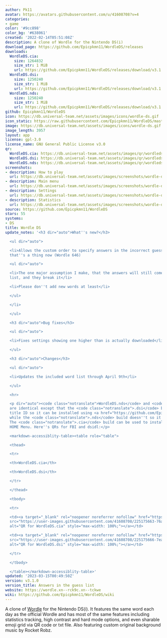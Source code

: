 ```yaml
---
author: Pk11
avatar: https://avatars.githubusercontent.com/u/41608708?v=4
categories:
- game
color: '#9cc898'
color_bg: '#638061'
created: '2022-02-14T05:51:08Z'
description: A clone of Wordle for the Nintendo DS(i)
download_page: https://github.com/Epicpkmn11/WordleDS/releases
downloads:
  WordleDS.cia:
    size: 1264832
    size_str: 1 MiB
    url: https://github.com/Epicpkmn11/WordleDS/releases/download/v3.1.0/WordleDS.cia
  WordleDS.dsi:
    size: 1250240
    size_str: 1 MiB
    url: https://github.com/Epicpkmn11/WordleDS/releases/download/v3.1.0/WordleDS.dsi
  WordleDS.nds:
    size: 1250240
    size_str: 1 MiB
    url: https://github.com/Epicpkmn11/WordleDS/releases/download/v3.1.0/WordleDS.nds
github: Epicpkmn11/WordleDS
icon: https://db.universal-team.net/assets/images/icons/wordle-ds.gif
icon_static: https://raw.githubusercontent.com/Epicpkmn11/WordleDS/master/resources/icon/icon.0.png
image: https://db.universal-team.net/assets/images/icons/wordle-ds.gif
image_length: 3957
layout: app
license: gpl-3.0
license_name: GNU General Public License v3.0
qr:
  WordleDS.cia: https://db.universal-team.net/assets/images/qr/wordleds-cia.png
  WordleDS.dsi: https://db.universal-team.net/assets/images/qr/wordleds-dsi.png
  WordleDS.nds: https://db.universal-team.net/assets/images/qr/wordleds-nds.png
screenshots:
- description: How to play
  url: https://db.universal-team.net/assets/images/screenshots/wordle-ds/how-to-play.png
- description: Main menu
  url: https://db.universal-team.net/assets/images/screenshots/wordle-ds/main-menu.png
- description: Settings
  url: https://db.universal-team.net/assets/images/screenshots/wordle-ds/settings.png
- description: Statistics
  url: https://db.universal-team.net/assets/images/screenshots/wordle-ds/statistics.png
source: https://github.com/Epicpkmn11/WordleDS
stars: 55
systems:
- DS
title: Wordle DS
update_notes: '<h3 dir="auto">What''s new?</h3>

  <ul dir="auto">

  <li>Allows the custom order to specify answers in the incorrect guesses list, since
  that''s a thing now (Wordle 646)

  <ul dir="auto">

  <li>The one major assumption I make, that the answers will still come from the old
  list, and they break it</li>

  <li>Please don''t add new words at least</li>

  </ul>

  </li>

  </ul>

  <h3 dir="auto">Bug fixes</h3>

  <ul dir="auto">

  <li>Fixes settings showing one higher than is actually downloaded</li>

  </ul>

  <h3 dir="auto">Changes</h3>

  <ul dir="auto">

  <li>Updates the included word list through April 9th</li>

  </ul>

  <hr>

  <p dir="auto"><code class="notranslate">WordleDS.nds</code> and <code class="notranslate">WordleDS.dsi</code>
  are identical except that the <code class="notranslate">.dsi</code> build has a
  title ID so it can be installed using <a href="https://github.com/Epicpkmn11/NTM/releases">NTM</a>
  while the <code class="notranslate">.nds</code> build doesn''t so it works on flashcards.
  The <code class="notranslate">.cia</code> build can be used to install to the 3DS
  HOME Menu. Here''s QRs for FBI and dsidl:</p>

  <markdown-accessiblity-table><table role="table">

  <thead>

  <tr>

  <th>WordleDS.cia</th>

  <th>WordleDS.dsi</th>

  </tr>

  </thead>

  <tbody>

  <tr>

  <td><a target="_blank" rel="noopener noreferrer nofollow" href="https://user-images.githubusercontent.com/41608708/225175663-76a1c7ba-e013-468b-9895-d3a196378bce.png"><img
  src="https://user-images.githubusercontent.com/41608708/225175663-76a1c7ba-e013-468b-9895-d3a196378bce.png"
  alt="QR for WordleDS.cia" style="max-width: 100%;"></a></td>

  <td><a target="_blank" rel="noopener noreferrer nofollow" href="https://user-images.githubusercontent.com/41608708/225175666-7ea92569-c1e7-4a4f-b943-1714f2bb8c2a.png"><img
  src="https://user-images.githubusercontent.com/41608708/225175666-7ea92569-c1e7-4a4f-b943-1714f2bb8c2a.png"
  alt="QR for WordleDS.dsi" style="max-width: 100%;"></a></td>

  </tr>

  </tbody>

  </table></markdown-accessiblity-table>'
updated: '2023-03-15T00:49:50Z'
version: v3.1.0
version_title: Answers in the guess list
website: https://wordle.xn--rck9c.xn--tckwe
wiki: https://github.com/Epicpkmn11/WordleDS/wiki
---
```

A clone of [Wordle](https://www.nytimes.com/games/wordle/index.html) for the Nintendo DS(i). It features the same word each day as the official Wordle and has most of the same features including statistics tracking, high contrast and hard mode options, and even sharable emoji grid via QR code or txt file. Also featuring custom original background music by Rocket Robz.